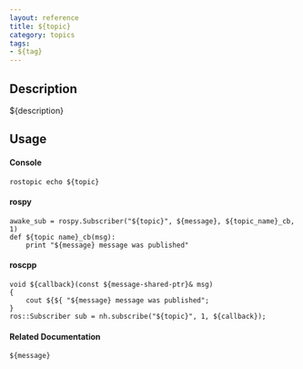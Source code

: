 ```yaml
---
layout: reference
title: ${topic}
category: topics
tags: 
- ${tag}
---
```


## Description
${description}

## Usage
#### Console
```
rostopic echo ${topic}
```

#### rospy
```
awake_sub = rospy.Subscriber("${topic}", ${message}, ${topic_name}_cb, 1)
def ${topic name}_cb(msg):
    print "${message} message was published"
```

#### roscpp
```
void ${callback}(const ${message-shared-ptr}& msg)
{
    cout ${${ "${message} message was published";
}
ros::Subscriber sub = nh.subscribe("${topic}", 1, ${callback});
```

#### Related Documentation
``${message}``